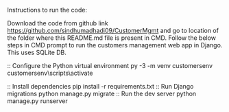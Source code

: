 Instructions to run the code:

Download the code from github link https://github.com/sindhumadhadi09/CustomerMgmt and go to location of the folder where this README.md file is present in CMD.
Follow the below steps in CMD prompt to run the customers management web app in Django. This uses SQLite DB.

:: Configure the Python virtual environment
py -3 -m venv customersenv
customersenv\scripts\activate

:: Install dependencies
pip install -r requirements.txt
:: Run Django migrations
python manage.py migrate
:: Run the dev server
python manage.py runserver
